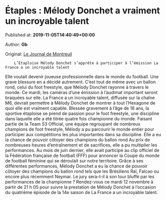 
# Étaples : Mélody Donchet a vraiment un incroyable talent

Published at: **2019-11-05T14:40:49+00:00**

Author: **Gb**

Original: [Le Journal de Montreuil](https://www.lejournaldemontreuil.fr/27279/article/2019-11-05/etaples-melody-donchet-vraiment-un-incroyable-talent)


        L’Étaploise Mélody Donchet s’apprête à participer à l’émission La France a un incroyable talent
      
Elle voulait devenir joueuse professionnelle dans le monde du football. Une grave blessure en a décidé autrement. C’est tout de même avec un ballon rond, celui du foot freestyle, que Mélody Donchet rayonne à travers le monde. Ce mardi, les caméras d’une émission à l’audimat important seront braquées sur elle.
La France a un incroyable talent, diffusée sur la chaîne M6, devrait permettre à Mélody Donchet de montrer à tout l’Hexagone de quoi elle est vraiment capable. Blessée gravement à l’âge de 18 ans, la sportive étaploise se prend de passion pour le foot freestyle, une discipline dans laquelle elle a été titrée quatre fois championne du monde. Faisant partie de la Team S3 Official, une équipe regroupant de nombreux champions de foot freestyle, Mélody a pu parcourir le monde entier pour participer aux compétitions les plus importantes dans sa discipline.
Elle a eu la chance
de pouvoir côtoyer
des champions du ballon rond
Au prix de nombreuses heures d’entraînement et de sacrifices, elle a pu multiplier les performances.
Au mois de juin dernier, elle avait participé au clip officiel de la Fédération française de football (FFF) pour annoncer la Coupe du monde de football féminine qui se déroulait sur notre territoire. Grâce à ses différentes performances, Mélody Donchet a eu la chance de pouvoir côtoyer des champions du ballon rond tels que les Brésiliens Raï, Falcao ou encore plus récemment Neymar. Le jury sera-t-il à son tour bluffé par les performances de la championne ? Rendez-vous ce mardi 12 novembre à partir de 21 h 05 pour suivre la prestation de Mélody Donchet à l’occasion du quatrième épisode de la 14e saison de La France a un incroyable talent.

